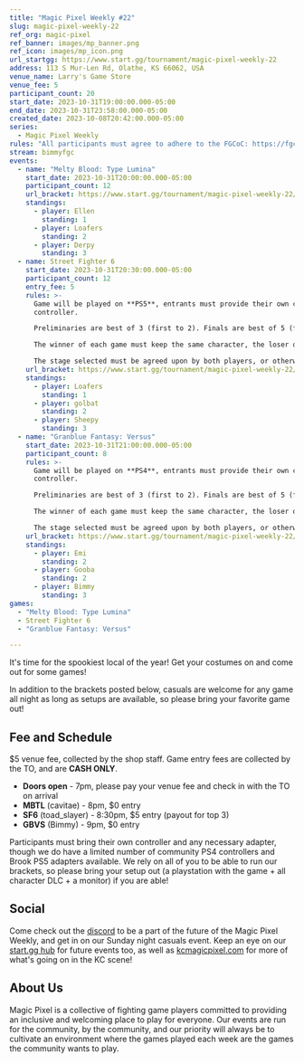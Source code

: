 ```yaml
---
title: "Magic Pixel Weekly #22"
slug: magic-pixel-weekly-22
ref_org: magic-pixel
ref_banner: images/mp_banner.png
ref_icon: images/mp_icon.png
url_startgg: https://www.start.gg/tournament/magic-pixel-weekly-22
address: 113 S Mur-Len Rd, Olathe, KS 66062, USA
venue_name: Larry's Game Store
venue_fee: 5
participant_count: 20
start_date: 2023-10-31T19:00:00.000-05:00
end_date: 2023-10-31T23:58:00.000-05:00
created_date: 2023-10-08T20:42:00.000-05:00
series:
  - Magic Pixel Weekly
rules: "All participants must agree to adhere to the FGCoC: https://fgcoc.com/"
stream: bimmyfgc
events:
  - name: "Melty Blood: Type Lumina"
    start_date: 2023-10-31T20:00:00.000-05:00
    participant_count: 12
    url_bracket: https://www.start.gg/tournament/magic-pixel-weekly-22/events/melty-blood-type-lumina/brackets/1485178/2242873
    standings:
      - player: Ellen
        standing: 1
      - player: Loafers
        standing: 2
      - player: Derpy
        standing: 3
  - name: Street Fighter 6
    start_date: 2023-10-31T20:30:00.000-05:00
    participant_count: 12
    entry_fee: 5
    rules: >-
      Game will be played on **PS5**, entrants must provide their own compatible
      controller.  

      Preliminaries are best of 3 (first to 2). Finals are best of 5 (first to 3).  

      The winner of each game must keep the same character, the loser of that game may switch characters.  

      The stage selected must be agreed upon by both players, or otherwise selected at random.
    url_bracket: https://www.start.gg/tournament/magic-pixel-weekly-22/events/street-fighter-6/brackets/1485177/2242872
    standings:
      - player: Loafers
        standing: 1
      - player: golbat
        standing: 2
      - player: Sheepy
        standing: 3
  - name: "Granblue Fantasy: Versus"
    start_date: 2023-10-31T21:00:00.000-05:00
    participant_count: 8
    rules: >-
      Game will be played on **PS4**, entrants must provide their own compatible
      controller.  

      Preliminaries are best of 3 (first to 2). Finals are best of 5 (first to 3).  

      The winner of each game must keep the same character, the loser of that game may switch characters.  

      The stage selected must be agreed upon by both players, or otherwise selected at random.
    url_bracket: https://www.start.gg/tournament/magic-pixel-weekly-22/events/granblue-fantasy-versus/brackets/1485173/2242868
    standings:
      - player: Emi
        standing: 2
      - player: Gooba
        standing: 2
      - player: Bimmy
        standing: 3
games:
  - "Melty Blood: Type Lumina"
  - Street Fighter 6
  - "Granblue Fantasy: Versus"

---
```


It's time for the spookiest local of the year! Get your costumes on and come out for some games!

In addition to the brackets posted below, casuals are welcome for any game all night as long as setups are available, so please bring your favorite game out!

## Fee and Schedule
$5 venue fee, collected by the shop staff. Game entry fees are collected by the TO, and are **CASH ONLY**.

- **Doors open** - 7pm, please pay your venue fee and check in with the TO on arrival
- **MBTL** (cavitae) - 8pm, $0 entry 
- **SF6** (toad_slayer) - 8:30pm, $5 entry (payout for top 3)
- **GBVS** (Bimmy) - 9pm, $0 entry

Participants must bring their own controller and any necessary adapter, though we do have a limited number of community PS4 controllers and Brook PS5 adapters available. We rely on all of you to be able to run our brackets, so please bring your setup out (a playstation with the game + all character DLC + a monitor) if you are able!  

## Social
Come check out the [discord](https://discord.gg/jkmn6CVrrQ) to be a part of the future of the Magic Pixel Weekly, and get in on our Sunday night casuals event. Keep an eye on our [start.gg hub](https://www.start.gg/hub/magic-pixel) for future events too, as well as [kcmagicpixel.com](https://kcmagicpixel.com) for more of what's going on in the KC scene!

## About Us

Magic Pixel is a collective of fighting game players committed to providing an inclusive and welcoming place to play for everyone. Our events are run for the community, by the community, and our priority will always be to cultivate an environment where the games played each week are the games the community wants to play.
  